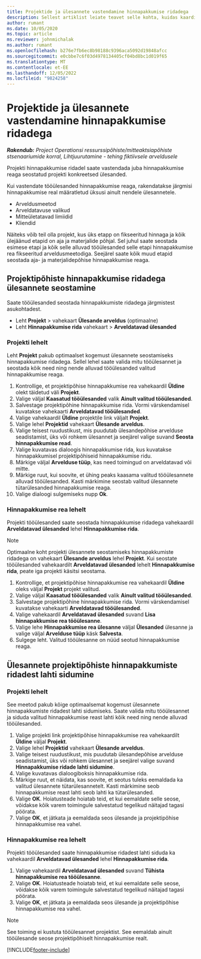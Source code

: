 ```yaml
---
title: Projektide ja ülesannete vastendamine hinnapakkumise ridadega
description: Sellest artiklist leiate teavet selle kohta, kuidas kaardistada projekte ja ülesandeid hinnapakkumisridadega.
author: rumant
ms.date: 10/05/2020
ms.topic: article
ms.reviewer: johnmichalak
ms.author: rumant
ms.openlocfilehash: b276e7fb6ec8b98188c9396aca5092d19848afcc
ms.sourcegitcommit: e0cbbe7c6f03d4978134405cf04bd8bc1d019f65
ms.translationtype: MT
ms.contentlocale: et-EE
ms.lasthandoff: 12/05/2022
ms.locfileid: "9824258"
---
```

# <a name="map-projects-and-tasks-to-project-quote-lines"></a>Projektide ja ülesannete vastendamine hinnapakkumise ridadega

_**Rakendub:** Project Operationsi ressurssipõhiste/mitteaktsiapõhiste stsenaariumide korral,  Lihtjuurutamine - tehing fiktiivsele arveldusele_

Projekti hinnapakkumise ridadel saate vastendada juba hinnapakkumise reaga seostatud projekti konkreetsed ülesanded.

Kui vastendate tööülesanded hinnapakkumise reaga, rakendatakse järgmisi hinnapakkumise real määratletud üksusi ainult nendele ülesannetele.

- Arveldusmeetod
- Arveldatavuse valikud
- Mitteületatavad limiidid
- Kliendid

Näiteks võib teil olla projekt, kus üks etapp on fikseeritud hinnaga ja kõik ülejäänud etapid on aja ja materjalide põhjal. Sel juhul saate seostada esimese etapi ja kõik selle alluvad tööülesanded selle etapi hinnapakkumise rea fikseeritud arveldusmeetodiga. Seejärel saate kõik muud etapid seostada aja- ja materjalidepõhise hinnapakkumise reaga.

## <a name="associate-tasks-to-project-based-quote-lines"></a>Projektipõhiste hinnapakkumise ridadega ülesannete seostamine

Saate tööülesanded seostada hinnapakkumiste ridadega järgmistest asukohtadest.

- Leht **Projekt** > vahekaart **Ülesande arveldus** (optimaalne)
- Leht **Hinnapakkumise rida** vahekaart > **Arveldatavad ülesanded** 

### <a name="from-the-project-page"></a>Projekti lehelt

Leht **Projekt** pakub optimaalset kogemust ülesannete seostamiseks hinnapakkumise ridadega. Sellel lehel saate valida mitu tööülesannet ja seostada kõik need ning nende alluvad tööülesanded valitud hinnapakkumise reaga.

1. Kontrollige, et projektipõhise hinnapakkumise rea vahekaardil **Üldine** olekt täidetud väli **Projekt**.
2. Valige väljal **Kaasatud tööülesanded** valik **Ainult valitud tööülesanded**.
3. Salvestage projektipõhine hinnapakkumise rida. Vormi värskendamisel kuvatakse vahekaarti **Arveldatavad tööülesanded**.
4. Valige vahekaardil **Üldine** projektile link väljalt **Projekt**.
5. Valige lehel **Projektid** vahekaart **Ülesande arveldus**.
6. Valige teisest ruudustikust, mis puudutab ülesandepõhise arvelduse seadistamist, üks või rohkem ülesannet ja seejärel valige suvand **Seosta hinnapakkumise read**.
7. Valige kuvatavas dialoogis hinnapakkumise rida, kus kuvatakse hinnapakkumisel projektipõhiseid hinnapakkumise ridu.
8. Märkige väljal **Arvelduse tüüp**, kas need toimingud on arveldatavad või mitte.
9. Märkige ruut, kui soovite, et ühing peaks kaasama valitud tööülesannete alluvad tööülesanded. Kasti märkimine seostab valitud ülesannete tütarülesanded hinnapakkumise reaga.
10. Valige dialoogi sulgemiseks nupp **Ok**.

### <a name="from-the-quote-line-page"></a>Hinnapakkumise rea lehelt

Projekti tööülesanded saate seostada hinnapakkumise ridadega vahekaardil **Arveldatavad ülesanded** lehel **Hinnapakkumise rida**.

>[!NOTE]
>Optimaalne koht projekti ülesannete seostamiseks hinnapakkumiste ridadega on vahekaart **Ülesande arveldus** lehel **Projekt**. Kui seostate tööülesanded vahekaardilt **Arveldatavad ülesanded** lehelt **Hinnapakkumise rida**, peate iga projekti käsitsi seostama.

1. Kontrollige, et projektipõhise hinnapakkumise rea vahekaardil **Üldine** oleks väljal **Projekt** projekt valitud.
2. Valige väljal **Kaasatud tööülesanded** valik **Ainult valitud tööülesanded**.
3. Salvestage projektipõhine hinnapakkumise rida. Vormi värskendamisel kuvatakse vahekaarti **Arveldatavad tööülesanded**.
4. Valige vahekaardil **Arveldatavad ülesanded** suvand **Lisa hinnapakkumise rea tööülesanne**.
5. Valige lehe **Hinnapakkumise rea ülesanne** väljal **Ülesanded** ülesanne ja valige väljal **Arvelduse tüüp** käsk **Salvesta**. 
6. Sulgege leht. Valitud tööülesanne on nüüd seotud hinnapakkumise reaga.

## <a name="disassociate-tasks-from-projectbased-quote-lines"></a>Ülesannete projektipõhiste hinnapakkumiste ridadest lahti sidumine

### <a name="from-the-project-page"></a>Projekti lehelt

See meetod pakub kõige optimaalsemat kogemust ülesannete hinnapakkumiste ridadest lahti sidumiseks. Saate valida mitu tööülesannet ja siduda valitud hinnapakkumise reast lahti kõik need ning nende alluvad tööülesanded.

1. Valige projekti link projektipõhise hinnapakkumise rea vahekaardilt **Üldine** väljal **Projekt**.
2. Valige lehel **Projektid** vahekaart **Ülesande arveldus**.
3. Valige teisest ruudustikust, mis puudutab ülesandepõhise arvelduse seadistamist, üks või rohkem ülesannet ja seejärel valige suvand **Hinnapakkumise ridade lahti sidumine**.
4. Valige kuvatavas dialoogiboksis hinnapakkumise rida.
5. Märkige ruut, et näidata, kas soovite, et seotus tuleks eemaldada ka valitud ülesannete tütarülesannetelt. Kasti märkimine seob hinnapakkumise reast lahti seob lahti ka tütarülesanded.
6. Valige **OK**. Hoiatusteade hoiatab teid, et kui eemaldate selle seose, võidakse kõik varem toimingule salvestatud tegelikud näitajad tagasi pöörata. 
7. Valige **OK**, et jätkata ja eemaldada seos ülesande ja projektipõhise hinnapakkumise rea vahel.

### <a name="from-the-quote-line-page"></a>Hinnapakkumise rea lehelt

Projekti tööülesanded saate hinnapakkumise ridadest lahti siduda ka vahekaardil **Arveldatavad ülesanded** lehel **Hinnapakkumise rida**.

1. Valige vahekaardil **Arveldatavad ülesanded** suvand **Tühista hinnapakkumise rea tööülesanne**.
2. Valige **OK**. Hoiatusteade hoiatab teid, et kui eemaldate selle seose, võidakse kõik varem toimingule salvestatud tegelikud näitajad tagasi pöörata. 
3. Valige **OK**, et jätkata ja eemaldada seos ülesande ja projektipõhise hinnapakkumise rea vahel.

>[!NOTE]
> See toiming ei kustuta tööülesannet projektist. See eemaldab ainult tööülesande seose projektipõhiselt hinnapakkumise realt.


[!INCLUDE[footer-include](../../includes/footer-banner.md)]
